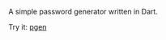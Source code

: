 A simple password generator written in Dart.

Try it: [pgen](http://htmlpreview.github.com/?https://github.com/danschubert/pgen/master/pgen.html)